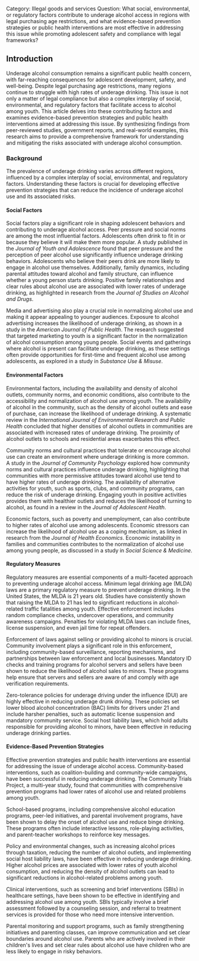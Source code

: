 Category: Illegal goods and services
Question: What social, environmental, or regulatory factors contribute to underage alcohol access in regions with legal purchasing age restrictions, and what evidence-based prevention strategies or public health interventions are most effective in addressing this issue while promoting adolescent safety and compliance with legal frameworks?


## Introduction

Underage alcohol consumption remains a significant public health concern, with far-reaching consequences for adolescent development, safety, and well-being. Despite legal purchasing age restrictions, many regions continue to struggle with high rates of underage drinking. This issue is not only a matter of legal compliance but also a complex interplay of social, environmental, and regulatory factors that facilitate access to alcohol among youth. This article delves into these contributing factors and examines evidence-based prevention strategies and public health interventions aimed at addressing this issue. By synthesizing findings from peer-reviewed studies, government reports, and real-world examples, this research aims to provide a comprehensive framework for understanding and mitigating the risks associated with underage alcohol consumption.

### Background

The prevalence of underage drinking varies across different regions, influenced by a complex interplay of social, environmental, and regulatory factors. Understanding these factors is crucial for developing effective prevention strategies that can reduce the incidence of underage alcohol use and its associated risks.

#### Social Factors

Social factors play a significant role in shaping adolescent behaviors and contributing to underage alcohol access. Peer pressure and social norms are among the most influential factors. Adolescents often drink to fit in or because they believe it will make them more popular. A study published in the *Journal of Youth and Adolescence* found that peer pressure and the perception of peer alcohol use significantly influence underage drinking behaviors. Adolescents who believe their peers drink are more likely to engage in alcohol use themselves. Additionally, family dynamics, including parental attitudes toward alcohol and family structure, can influence whether a young person starts drinking. Positive family relationships and clear rules about alcohol use are associated with lower rates of underage drinking, as highlighted in research from the *Journal of Studies on Alcohol and Drugs*.

Media and advertising also play a crucial role in normalizing alcohol use and making it appear appealing to younger audiences. Exposure to alcohol advertising increases the likelihood of underage drinking, as shown in a study in the *American Journal of Public Health*. The research suggested that targeted marketing to youth is a significant factor in the normalization of alcohol consumption among young people. Social events and gatherings where alcohol is present can facilitate underage drinking, as these settings often provide opportunities for first-time and frequent alcohol use among adolescents, as explored in a study in *Substance Use & Misuse*.

#### Environmental Factors

Environmental factors, including the availability and density of alcohol outlets, community norms, and economic conditions, also contribute to the accessibility and normalization of alcohol use among youth. The availability of alcohol in the community, such as the density of alcohol outlets and ease of purchase, can increase the likelihood of underage drinking. A systematic review in the *International Journal of Environmental Research and Public Health* concluded that higher densities of alcohol outlets in communities are associated with increased rates of underage drinking. The proximity of alcohol outlets to schools and residential areas exacerbates this effect.

Community norms and cultural practices that tolerate or encourage alcohol use can create an environment where underage drinking is more common. A study in the *Journal of Community Psychology* explored how community norms and cultural practices influence underage drinking, highlighting that communities with more permissive attitudes toward alcohol use tend to have higher rates of underage drinking. The availability of alternative activities for youth, such as sports, clubs, and community programs, can reduce the risk of underage drinking. Engaging youth in positive activities provides them with healthier outlets and reduces the likelihood of turning to alcohol, as found in a review in the *Journal of Adolescent Health*.

Economic factors, such as poverty and unemployment, can also contribute to higher rates of alcohol use among adolescents. Economic stressors can increase the likelihood of alcohol use as a coping mechanism, as linked in research from the *Journal of Health Economics*. Economic instability in families and communities contributes to the normalization of alcohol use among young people, as discussed in a study in *Social Science & Medicine*.

#### Regulatory Measures

Regulatory measures are essential components of a multi-faceted approach to preventing underage alcohol access. Minimum legal drinking age (MLDA) laws are a primary regulatory measure to prevent underage drinking. In the United States, the MLDA is 21 years old. Studies have consistently shown that raising the MLDA to 21 has led to significant reductions in alcohol-related traffic fatalities among youth. Effective enforcement includes random compliance checks, undercover operations, and community awareness campaigns. Penalties for violating MLDA laws can include fines, license suspension, and even jail time for repeat offenders.

Enforcement of laws against selling or providing alcohol to minors is crucial. Community involvement plays a significant role in this enforcement, including community-based surveillance, reporting mechanisms, and partnerships between law enforcement and local businesses. Mandatory ID checks and training programs for alcohol servers and sellers have been shown to reduce the likelihood of alcohol sales to minors. These programs help ensure that servers and sellers are aware of and comply with age verification requirements.

Zero-tolerance policies for underage driving under the influence (DUI) are highly effective in reducing underage drunk driving. These policies set lower blood alcohol concentration (BAC) limits for drivers under 21 and include harsher penalties, such as automatic license suspension and mandatory community service. Social host liability laws, which hold adults responsible for providing alcohol to minors, have been effective in reducing underage drinking parties.

#### Evidence-Based Prevention Strategies

Effective prevention strategies and public health interventions are essential for addressing the issue of underage alcohol access. Community-based interventions, such as coalition-building and community-wide campaigns, have been successful in reducing underage drinking. The Community Trials Project, a multi-year study, found that communities with comprehensive prevention programs had lower rates of alcohol use and related problems among youth.

School-based programs, including comprehensive alcohol education programs, peer-led initiatives, and parental involvement programs, have been shown to delay the onset of alcohol use and reduce binge drinking. These programs often include interactive lessons, role-playing activities, and parent-teacher workshops to reinforce key messages.

Policy and environmental changes, such as increasing alcohol prices through taxation, reducing the number of alcohol outlets, and implementing social host liability laws, have been effective in reducing underage drinking. Higher alcohol prices are associated with lower rates of youth alcohol consumption, and reducing the density of alcohol outlets can lead to significant reductions in alcohol-related problems among youth.

Clinical interventions, such as screening and brief interventions (SBIs) in healthcare settings, have been shown to be effective in identifying and addressing alcohol use among youth. SBIs typically involve a brief assessment followed by a counseling session, and referral to treatment services is provided for those who need more intensive intervention.

Parental monitoring and support programs, such as family strengthening initiatives and parenting classes, can improve communication and set clear boundaries around alcohol use. Parents who are actively involved in their children's lives and set clear rules about alcohol use have children who are less likely to engage in risky behaviors.

